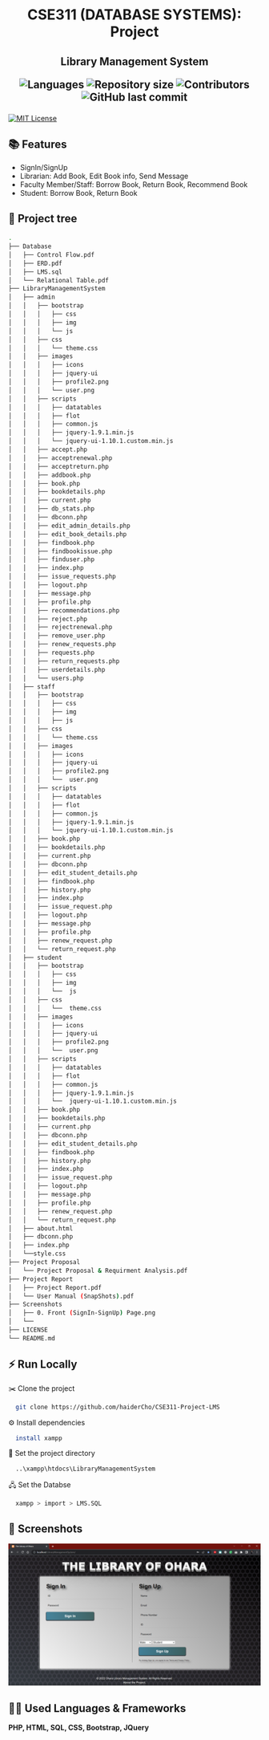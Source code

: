 <h1 align="center"> CSE311 (DATABASE SYSTEMS): Project </h1>
<h2 align="center"> Library Management System
<p align="center">
 <img alt="Languages" src="https://img.shields.io/github/languages/count/haiderCho/CSE311-Project-LMS">
 <img alt="Repository size" src="https://img.shields.io/github/repo-size/haiderCho/CSE311-Project-LMS">
 <img alt="Contributors" src="https://img.shields.io/github/contributors/haiderCho/CSE311-Project-LMS">
 <img alt="GitHub last commit" src="https://img.shields.io/github/last-commit/haiderCho/CSE311-Project-LMS">
</p>
</h2>

[![MIT License](https://img.shields.io/badge/License-MIT-green.svg)](https://choosealicense.com/licenses/mit/)


## 📚 Features

- SignIn/SignUp
- Librarian: Add Book, Edit Book info, Send Message
- Faculty Member/Staff: Borrow Book, Return Book, Recommend Book
- Student: Borrow Book, Return Book


## 🌲 Project tree
```bash
.
├── Database
│   ├── Control Flow.pdf
│   ├── ERD.pdf
│   ├── LMS.sql
│   └── Relational Table.pdf
├── LibraryManagementSystem
│   ├── admin
│   │   ├── bootstrap
│   │   │   ├── css
│   │   │   ├── img
│   │   │   └── js
│   │   ├── css
│   │   │   └── theme.css
│   │   ├── images
│   │   │   ├── icons
│   │   │   ├── jquery-ui
│   │   │   ├── profile2.png
│   │   │   └── user.png
│   │   ├── scripts
│   │   │   ├── datatables
│   │   │   ├── flot
│   │   │   ├── common.js
│   │   │   ├── jquery-1.9.1.min.js
│   │   │   └── jquery-ui-1.10.1.custom.min.js
│   │   ├── accept.php 
│   │   ├── acceptrenewal.php 
│   │   ├── acceptreturn.php 
│   │   ├── addbook.php 
│   │   ├── book.php 
│   │   ├── bookdetails.php 
│   │   ├── current.php 
│   │   ├── db_stats.php 
│   │   ├── dbconn.php 
│   │   ├── edit_admin_details.php 
│   │   ├── edit_book_details.php 
│   │   ├── findbook.php 
│   │   ├── findbookissue.php 
│   │   ├── finduser.php 
│   │   ├── index.php 
│   │   ├── issue_requests.php 
│   │   ├── logout.php 
│   │   ├── message.php 
│   │   ├── profile.php 
│   │   ├── recommendations.php 
│   │   ├── reject.php 
│   │   ├── rejectrenewal.php 
│   │   ├── remove_user.php 
│   │   ├── renew_requests.php 
│   │   ├── requests.php 
│   │   ├── return_requests.php 
│   │   ├── userdetails.php 
│   │   └── users.php 
│   ├── staff
│   │   ├── bootstrap
│   │   │   ├── css
│   │   │   ├── img
│   │   │   ├── js
│   │   ├── css
│   │   │   └── theme.css
│   │   ├── images
│   │   │   ├── icons
│   │   │   ├── jquery-ui
│   │   │   ├── profile2.png
│   │   │   └──  user.png
│   │   ├── scripts
│   │   │   ├── datatables
│   │   │   ├── flot
│   │   │   ├── common.js
│   │   │   ├── jquery-1.9.1.min.js
│   │   │   └── jquery-ui-1.10.1.custom.min.js
│   │   ├── book.php
│   │   ├── bookdetails.php
│   │   ├── current.php
│   │   ├── dbconn.php
│   │   ├── edit_student_details.php
│   │   ├── findbook.php
│   │   ├── history.php
│   │   ├── index.php
│   │   ├── issue_request.php
│   │   ├── logout.php
│   │   ├── message.php
│   │   ├── profile.php
│   │   ├── renew_request.php
│   │   └── return_request.php
│   ├── student
│   │   ├── bootstrap
│   │   │   ├── css
│   │   │   ├── img
│   │   │   └──  js
│   │   ├── css
│   │   │   └──  theme.css
│   │   ├── images
│   │   │   ├── icons
│   │   │   ├── jquery-ui
│   │   │   ├── profile2.png
│   │   │   └──  user.png
│   │   ├── scripts
│   │   │   ├── datatables
│   │   │   ├── flot
│   │   │   ├── common.js
│   │   │   ├── jquery-1.9.1.min.js
│   │   │   └──  jquery-ui-1.10.1.custom.min.js
│   │   ├── book.php
│   │   ├── bookdetails.php
│   │   ├── current.php
│   │   ├── dbconn.php
│   │   ├── edit_student_details.php
│   │   ├── findbook.php
│   │   ├── history.php
│   │   ├── index.php
│   │   ├── issue_request.php
│   │   ├── logout.php
│   │   ├── message.php
│   │   ├── profile.php
│   │   ├── renew_request.php
│   │   └── return_request.php
│   ├── about.html
│   ├── dbconn.php
│   ├── index.php
│   └──style.css
├── Project Proposal
│   └── Project Proposal & Requirment Analysis.pdf
├── Project Report
│   ├── Project Report.pdf
│   └── User Manual (SnapShots).pdf
├── Screenshots
│   ├── 0. Front (SignIn-SignUp) Page.png
│   └──
├── LICENSE
└── README.md

```


## ⚡ Run Locally

✂️ Clone the project
```bash
  git clone https://github.com/haiderCho/CSE311-Project-LMS
```

⚙️ Install dependencies
```bash
  install xampp
```

📁 Set the project directory
```bash
  ..\xampp\htdocs\LibraryManagementSystem
```

🖧 Set the Databse
```bash
  xampp > import > LMS.SQL 
```


## 📸 Screenshots

![App Screenshot](https://github.com/haiderCho/CSE311-Project-LMS/blob/main/Screenshots/0.%20Front%20(SignIn-SignUp)%20Page.png?raw=true)


## 👨‍💻 Used Languages & Frameworks
<b> PHP, HTML, SQL, CSS, Bootstrap, JQuery </b>
